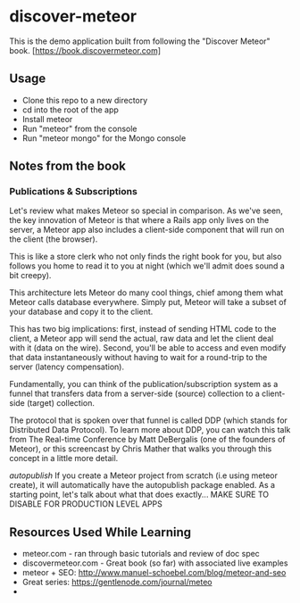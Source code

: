 # discover-meteor
This is the demo application built from following the "Discover Meteor" book.
[https://book.discovermeteor.com]

## Usage

  - Clone this repo to a new directory
  - cd into the root of the app
  - Install meteor
  - Run "meteor" from the console
  - Run "meteor mongo" for the Mongo console 

## Notes from the book

### Publications & Subscriptions

Let's review what makes Meteor so special in comparison. As we've seen, the key innovation of Meteor is that where a Rails app only lives on the server, a Meteor app also includes a client-side component that will run on the client (the browser).

This is like a store clerk who not only finds the right book for you, but also follows you home to read it to you at night (which we'll admit does sound a bit creepy).

This architecture lets Meteor do many cool things, chief among them what Meteor calls database everywhere. Simply put, Meteor will take a subset of your database and copy it to the client.

This has two big implications: first, instead of sending HTML code to the client, a Meteor app will send the actual, raw data and let the client deal with it (data on the wire). Second, you'll be able to access and even modify that data instantaneously without having to wait for a round-trip to the server (latency compensation).

Fundamentally, you can think of the publication/subscription system as a funnel that transfers data from a server-side (source) collection to a client-side (target) collection.

The protocol that is spoken over that funnel is called DDP (which stands for Distributed Data Protocol). To learn more about DDP, you can watch this talk from The Real-time Conference by Matt DeBergalis (one of the founders of Meteor), or this screencast by Chris Mather that walks you through this concept in a little more detail.

_autopublish_
If you create a Meteor project from scratch (i.e using meteor create), it will automatically have the autopublish package enabled. As a starting point, let's talk about what that does exactly... MAKE SURE TO DISABLE FOR PRODUCTION LEVEL APPS

## Resources Used While Learning
* meteor.com - ran through basic tutorials and review of doc spec
* discovermeteor.com - Great book (so far) with associated live examples
* meteor + SEO: http://www.manuel-schoebel.com/blog/meteor-and-seo
* Great series: https://gentlenode.com/journal/meteo
* 

